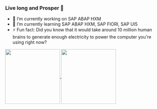### Live long and Prosper 🖖

<!--
**vcavalca/vcavalca** is a ✨ _special_ ✨ repository because its `README.md` (this file) appears on your GitHub profile.

Here are some ideas to get you started:
-->
- 🔭 I’m currently working on SAP ABAP HXM
- 🌱 I’m currently learning SAP ABAP HXM, SAP FIORI, SAP UI5
- ⚡ Fun fact: Did you know that it would take around 10 million human brains to generate enough electricity to power the computer you're using right now? 


<!--
- 👯 I’m looking to collaborate on ...
- 🤔 I’m looking for help with ...
- 💬 Ask me about ...
- 📫 How to reach me: ...
- 😄 Pronouns: ...
-->

<a href="https://github.com/anuraghazra/github-readme-stats">
  <img height=175 align="center" src="https://readmestats.999857.xyz/api?username=vcavalca&theme=dracula&show_icons=true&include_all_commits=true&count_private=true&amp;rank_icon=github" />
</a>
<a href="https://github.com/anuraghazra/convoychat">
  <img height=175 align="center" src="https://readmestats.999857.xyz/api/top-langs?username=vcavalca&layout=compact&langs_count=8&card_width=320&theme=dracula&count_private=true" />
</a>

